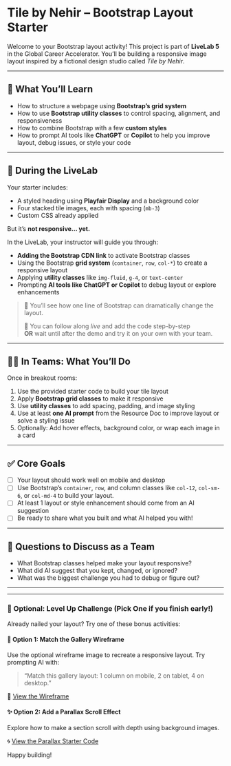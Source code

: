 # Tile by Nehir – Bootstrap Layout Starter

Welcome to your Bootstrap layout activity! This project is part of **LiveLab 5** in the Global Career Accelerator. You’ll be building a responsive image layout inspired by a fictional design studio called _Tile by Nehir_.

---

## 🧠 What You’ll Learn

- How to structure a webpage using **Bootstrap’s grid system**
- How to use **Bootstrap utility classes** to control spacing, alignment, and responsiveness
- How to combine Bootstrap with a few **custom styles**
- How to prompt AI tools like **ChatGPT** or **Copilot** to help you improve layout, debug issues, or style your code

---

## 🔧 During the LiveLab

Your starter includes:

- A styled heading using **Playfair Display** and a background color
- Four stacked tile images, each with spacing (`mb-3`)
- Custom CSS already applied

But it’s **not responsive… yet.**

In the LiveLab, your instructor will guide you through:

- **Adding the Bootstrap CDN link** to activate Bootstrap classes
- Using the Bootstrap **grid system** (`container`, `row`, `col-*`) to create a responsive layout
- Applying **utility classes** like `img-fluid`, `g-4`, or `text-center`
- Prompting **AI tools like ChatGPT or Copilot** to debug layout or explore enhancements

> 👀 You’ll see how one line of Bootstrap can dramatically change the layout.
>
> 📌 You can follow along _live_ and add the code step-by-step  
> **OR** wait until after the demo and try it on your own with your team.

---

## 👩‍💻 In Teams: What You’ll Do

Once in breakout rooms:

1. Use the provided starter code to build your tile layout
2. Apply **Bootstrap grid classes** to make it responsive
3. Use **utility classes** to add spacing, padding, and image styling
4. Use at least **one AI prompt** from the Resource Doc to improve layout or solve a styling issue
5. Optionally: Add hover effects, background color, or wrap each image in a card

---

## ✅ Core Goals

- [ ] Your layout should work well on mobile and desktop
- [ ] Use Bootstrap’s `container`, `row`, and column classes like `col-12`, `col-sm-6`, or `col-md-4` to build your layout.
- [ ] At least 1 layout or style enhancement should come from an AI suggestion
- [ ] Be ready to share what you built and what AI helped you with!

---

## 💬 Questions to Discuss as a Team

- What Bootstrap classes helped make your layout responsive?
- What did AI suggest that you kept, changed, or ignored?
- What was the biggest challenge you had to debug or figure out?

---

---

### 🔼 Optional: Level Up Challenge (Pick One if you finish early!)

Already nailed your layout? Try one of these bonus activities:

#### 📐 Option 1: Match the Gallery Wireframe

Use the optional wireframe image to recreate a responsive layout. Try prompting AI with:

> “Match this gallery layout: 1 column on mobile, 2 on tablet, 4 on desktop.”

📸 [View the Wireframe](assets/gallery-wireframe.png)

#### ✨ Option 2: Add a Parallax Scroll Effect

Explore how to make a section scroll with depth using background images.

🌀 [View the Parallax Starter Code](level-up-parallax/index.html)

Happy building!
